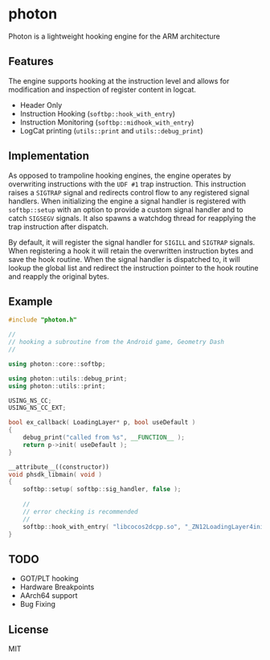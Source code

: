 # photon
Photon is a lightweight hooking engine for the ARM architecture

## Features
The engine supports hooking at the instruction level and allows for modification and inspection of register content in logcat. 
- Header Only
- Instruction Hooking (`softbp::hook_with_entry`)
- Instruction Monitoring (`softbp::midhook_with_entry`)
- LogCat printing (`utils::print` and `utils::debug_print`)

## Implementation
As opposed to trampoline hooking engines, the engine operates by overwriting instructions with the `UDF #1` trap instruction.  This instruction raises a `SIGTRAP` signal and redirects control flow to any registered signal handlers.  When initializing the engine a signal handler is registered with `softbp::setup` with an option to provide a custom signal handler and to catch `SIGSEGV` signals.  It also spawns a watchdog thread for reapplying the trap instruction after dispatch. 

By default, it will register the signal handler for `SIGILL` and `SIGTRAP` signals.  When registering a hook it will retain the overwritten instruction bytes and save the hook routine.  When the signal handler is dispatched to, it will lookup the global list and redirect the instruction pointer to the hook routine and reapply the original bytes.  


## Example
```cpp
#include "photon.h"

//
// hooking a subroutine from the Android game, Geometry Dash
//

using photon::core::softbp;

using photon::utils::debug_print;
using photon::utils::print;

USING_NS_CC;
USING_NS_CC_EXT;

bool ex_callback( LoadingLayer* p, bool useDefault )
{
    debug_print("called from %s", __FUNCTION__ );
    return p->init( useDefault );
}

__attribute__((constructor))
void phsdk_libmain( void )
{
    softbp::setup( softbp::sig_handler, false );
    
    //
    // error checking is recommended
    //
    softbp::hook_with_entry( "libcocos2dcpp.so", "_ZN12LoadingLayer4initEb", (void*) ex_callback );
}
```

## TODO
- GOT/PLT hooking
- Hardware Breakpoints 
- AArch64 support
- Bug Fixing

## License
MIT

